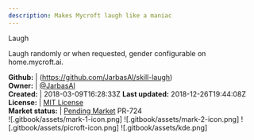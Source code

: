 ```yaml
---
description: Makes Mycroft laugh like a maniac
---
```

Laugh

Laugh randomly or when requested, gender configurable on home.mycroft.ai.

**Github:** | (https://github.com/JarbasAl/skill-laugh)  
**Owner:** | [@JarbasAl](https://github.com/JarbasAl)  
**Created:** | 2018-03-09T16:28:33Z  **Last updated:** 2018-12-26T19:44:08Z  
**License:** | [MIT License](https://api.github.com/licenses/mit)  
**Market status:** | [Pending Market](https://market.mycroft.ai/skill/) PR-724  
 ![.gitbook/assets/mark-1-icon.png]  ![.gitbook/assets/mark-2-icon.png]  ![.gitbook/assets/picroft-icon.png]  ![.gitbook/assets/kde.png]  
